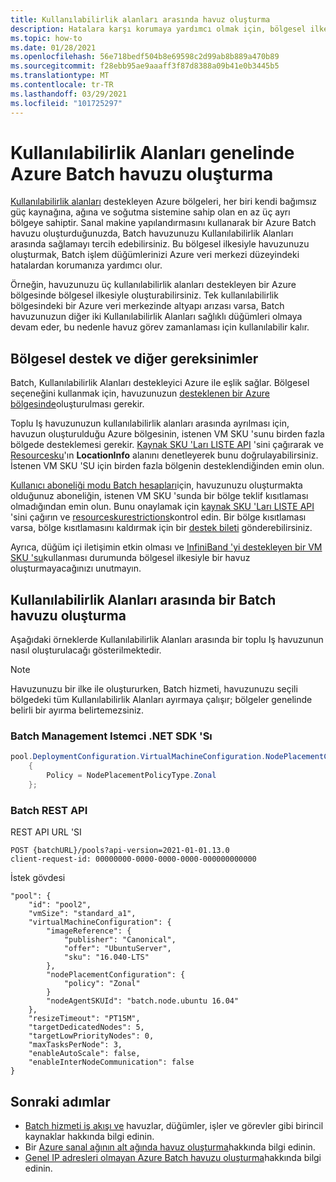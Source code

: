 ```yaml
---
title: Kullanılabilirlik alanları arasında havuz oluşturma
description: Hatalara karşı korumaya yardımcı olmak için, bölgesel ilkesiyle bir Batch havuzu oluşturmayı öğrenin.
ms.topic: how-to
ms.date: 01/28/2021
ms.openlocfilehash: 56e718bedf504b8e69598c2d99ab8b889a470b89
ms.sourcegitcommit: f28ebb95ae9aaaff3f87d8388a09b41e0b3445b5
ms.translationtype: MT
ms.contentlocale: tr-TR
ms.lasthandoff: 03/29/2021
ms.locfileid: "101725297"
---
```

# <a name="create-an-azure-batch-pool-across-availability-zones"></a>Kullanılabilirlik Alanları genelinde Azure Batch havuzu oluşturma

[Kullanılabilirlik alanları](https://azure.microsoft.com/global-infrastructure/availability-zones/) destekleyen Azure bölgeleri, her biri kendi bağımsız güç kaynağına, ağına ve soğutma sistemine sahip olan en az üç ayrı bölgeye sahiptir. Sanal makine yapılandırmasını kullanarak bir Azure Batch havuzu oluşturduğunuzda, Batch havuzunuzu Kullanılabilirlik Alanları arasında sağlamayı tercih edebilirsiniz. Bu bölgesel ilkesiyle havuzunuzu oluşturmak, Batch işlem düğümlerinizi Azure veri merkezi düzeyindeki hatalardan korumanıza yardımcı olur.

Örneğin, havuzunuzu üç kullanılabilirlik alanları destekleyen bir Azure bölgesinde bölgesel ilkesiyle oluşturabilirsiniz. Tek kullanılabilirlik bölgesindeki bir Azure veri merkezinde altyapı arızası varsa, Batch havuzunuzun diğer iki Kullanılabilirlik Alanları sağlıklı düğümleri olmaya devam eder, bu nedenle havuz görev zamanlaması için kullanılabilir kalır.

## <a name="regional-support-and-other-requirements"></a>Bölgesel destek ve diğer gereksinimler

Batch, Kullanılabilirlik Alanları destekleyici Azure ile eşlik sağlar. Bölgesel seçeneğini kullanmak için, havuzunuzun [desteklenen bir Azure bölgesinde](../availability-zones/az-region.md)oluşturulması gerekir.

Toplu Iş havuzunuzun kullanılabilirlik alanları arasında ayrılması için, havuzun oluşturulduğu Azure bölgesinin, istenen VM SKU 'sunu birden fazla bölgede desteklemesi gerekir. [Kaynak SKU 'Ları LISTE API](/rest/api/compute/resourceskus/list) 'sini çağırarak ve [Resourcesku](/rest/api/compute/resourceskus/list#resourcesku)'ın **LocationInfo** alanını denetleyerek bunu doğrulayabilirsiniz. İstenen VM SKU 'SU için birden fazla bölgenin desteklendiğinden emin olun.

[Kullanıcı aboneliği modu Batch hesapları](accounts.md#batch-accounts)için, havuzunuzu oluşturmakta olduğunuz aboneliğin, istenen VM SKU 'sunda bir bölge teklif kısıtlaması olmadığından emin olun. Bunu onaylamak için [kaynak SKU 'Ları LISTE API](/rest/api/compute/resourceskus/list) 'sini çağırın ve [resourceskurestrictions](/rest/api/compute/resourceskus/list#resourceskurestrictions)kontrol edin. Bir bölge kısıtlaması varsa, bölge kısıtlamasını kaldırmak için bir [destek bileti](/troubleshoot/azure/general/region-access-request-process) gönderebilirsiniz.

Ayrıca, düğüm içi iletişimin etkin olması ve [InfiniBand 'yi destekleyen bir VM SKU 'su](../virtual-machines/workloads/hpc/enable-infiniband.md)kullanması durumunda bölgesel ilkesiyle bir havuz oluşturmayacağınızı unutmayın.

## <a name="create-a-batch-pool-across-availability-zones"></a>Kullanılabilirlik Alanları arasında bir Batch havuzu oluşturma

Aşağıdaki örneklerde Kullanılabilirlik Alanları arasında bir toplu Iş havuzunun nasıl oluşturulacağı gösterilmektedir.

> [!NOTE]
> Havuzunuzu bir ilke ile oluştururken, Batch hizmeti, havuzunuzu seçili bölgedeki tüm Kullanılabilirlik Alanları ayırmaya çalışır; bölgeler genelinde belirli bir ayırma belirtemezsiniz.

### <a name="batch-management-client-net-sdk"></a>Batch Management Istemci .NET SDK 'Sı

```csharp
pool.DeploymentConfiguration.VirtualMachineConfiguration.NodePlacementConfiguration = new NodePlacementConfiguration()
    {
        Policy = NodePlacementPolicyType.Zonal
    };

```

### <a name="batch-rest-api"></a>Batch REST API

REST API URL 'SI

```
POST {batchURL}/pools?api-version=2021-01-01.13.0
client-request-id: 00000000-0000-0000-0000-000000000000
```

İstek gövdesi

```
"pool": {
    "id": "pool2",
    "vmSize": "standard_a1",
    "virtualMachineConfiguration": {
        "imageReference": {
            "publisher": "Canonical",
            "offer": "UbuntuServer",
            "sku": "16.040-LTS"
        },
        "nodePlacementConfiguration": {
            "policy": "Zonal"
        }
        "nodeAgentSKUId": "batch.node.ubuntu 16.04"
    },
    "resizeTimeout": "PT15M",
    "targetDedicatedNodes": 5,
    "targetLowPriorityNodes": 0,
    "maxTasksPerNode": 3,
    "enableAutoScale": false,
    "enableInterNodeCommunication": false
}
```

## <a name="next-steps"></a>Sonraki adımlar

- [Batch hizmeti iş akışı ve](batch-service-workflow-features.md) havuzlar, düğümler, işler ve görevler gibi birincil kaynaklar hakkında bilgi edinin.
- Bir [Azure sanal ağının alt ağında havuz oluşturma](batch-virtual-network.md)hakkında bilgi edinin.
- [Genel IP adresleri olmayan Azure Batch havuzu oluşturma](./batch-pool-no-public-ip-address.md)hakkında bilgi edinin.